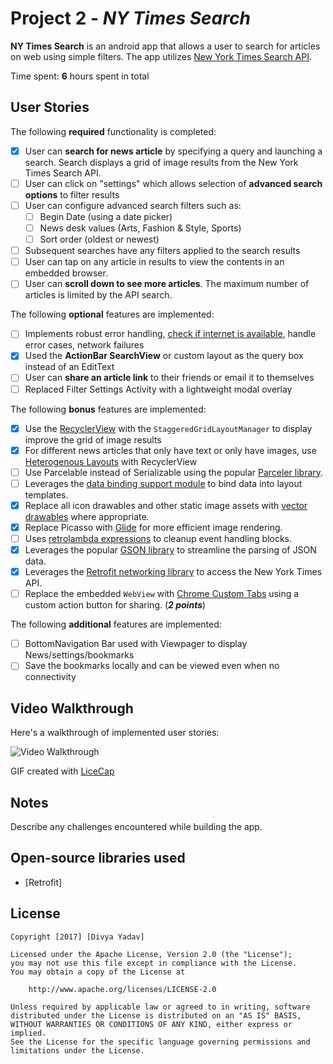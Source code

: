 # Project 2 - *NY Times Search*

**NY Times Search** is an android app that allows a user to search for articles on web using simple filters. The app utilizes [New York Times Search API](http://developer.nytimes.com/docs/read/article_search_api_v2).

Time spent: **6** hours spent in total

## User Stories

The following **required** functionality is completed:

* [x] User can **search for news article** by specifying a query and launching a search. Search displays a grid of image results from the New York Times Search API.
* [ ] User can click on "settings" which allows selection of **advanced search options** to filter results
* [ ] User can configure advanced search filters such as:
  * [ ] Begin Date (using a date picker)
  * [ ] News desk values (Arts, Fashion & Style, Sports)
  * [ ] Sort order (oldest or newest)
* [ ] Subsequent searches have any filters applied to the search results
* [ ] User can tap on any article in results to view the contents in an embedded browser.
* [ ] User can **scroll down to see more articles**. The maximum number of articles is limited by the API search.

The following **optional** features are implemented:

* [ ] Implements robust error handling, [check if internet is available](http://guides.codepath.com/android/Sending-and-Managing-Network-Requests#checking-for-network-connectivity), handle error cases, network failures
* [x] Used the **ActionBar SearchView** or custom layout as the query box instead of an EditText
* [ ] User can **share an article link** to their friends or email it to themselves
* [ ] Replaced Filter Settings Activity with a lightweight modal overlay

The following **bonus** features are implemented:

* [x] Use the [RecyclerView](http://guides.codepath.com/android/Using-the-RecyclerView) with the `StaggeredGridLayoutManager` to display improve the grid of image results
* [x] For different news articles that only have text or only have images, use [Heterogenous Layouts](http://guides.codepath.com/android/Heterogenous-Layouts-inside-RecyclerView) with RecyclerView
* [ ] Use Parcelable instead of Serializable using the popular [Parceler library](http://guides.codepath.com/android/Using-Parceler).
* [ ] Leverages the [data binding support module](http://guides.codepath.com/android/Applying-Data-Binding-for-Views) to bind data into layout templates.
* [x] Replace all icon drawables and other static image assets with [vector drawables](http://guides.codepath.com/android/Drawables#vector-drawables) where appropriate.
* [x] Replace Picasso with [Glide](http://inthecheesefactory.com/blog/get-to-know-glide-recommended-by-google/en) for more efficient image rendering.
* [ ] Uses [retrolambda expressions](http://guides.codepath.com/android/Lambda-Expressions) to cleanup event handling blocks.
* [x] Leverages the popular [GSON library](http://guides.codepath.com/android/Using-Android-Async-Http-Client#decoding-with-gson-library) to streamline the parsing of JSON data.
* [x] Leverages the [Retrofit networking library](http://guides.codepath.com/android/Consuming-APIs-with-Retrofit) to access the New York Times API.
* [ ] Replace the embedded `WebView` with [Chrome Custom Tabs](http://guides.codepath.com/android/Chrome-Custom-Tabs) using a custom action button for sharing. (_**2 points**_)

The following **additional** features are implemented:

* [ ] BottomNavigation Bar used with Viewpager to display News/settings/bookmarks
* [ ] Save the bookmarks locally and can be viewed even when no connectivity

## Video Walkthrough

Here's a walkthrough of implemented user stories:

<img src='' title='Video Walkthrough' width='' alt='Video Walkthrough' />

GIF created with [LiceCap](http://www.cockos.com/licecap/)

## Notes

Describe any challenges encountered while building the app.

## Open-source libraries used

- [Retrofit]

## License

    Copyright [2017] [Divya Yadav]

    Licensed under the Apache License, Version 2.0 (the "License");
    you may not use this file except in compliance with the License.
    You may obtain a copy of the License at

        http://www.apache.org/licenses/LICENSE-2.0

    Unless required by applicable law or agreed to in writing, software
    distributed under the License is distributed on an "AS IS" BASIS,
    WITHOUT WARRANTIES OR CONDITIONS OF ANY KIND, either express or implied.
    See the License for the specific language governing permissions and
    limitations under the License.
